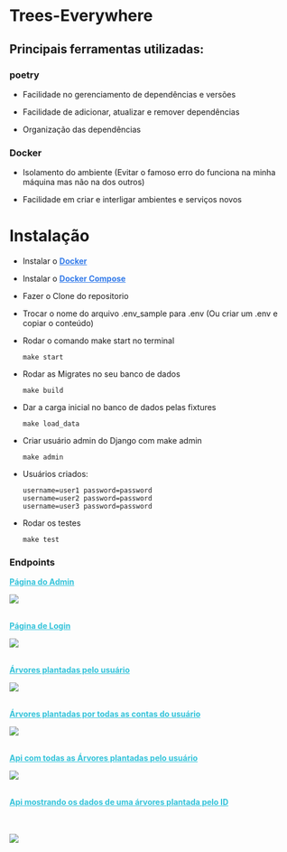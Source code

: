 # Trees-Everywhere

## Principais ferramentas utilizadas:

### poetry 

- <p>Facilidade no gerenciamento de dependências e versões</p>
- <p>Facilidade de adicionar, atualizar e remover dependências</p>
- <p>Organização das dependências</p>

### Docker

- <p>Isolamento do ambiente (Evitar o famoso erro do funciona na minha máquina mas não na dos outros)</p>
- <p>Facilidade em criar e interligar ambientes e serviços novos</p>

# <b>Instalação</b>

- Instalar o <b><a style="color: #337BEA;" href="https://www.docker.com/">Docker</a></b>
- Instalar o <b><a href="https://docs.docker.com/compose/install/" style="color: #337BEA;">Docker Compose</a></b>
- Fazer o Clone do repositorio
- Trocar o nome do arquivo .env_sample para .env (Ou criar um .env e copiar o conteúdo)
- Rodar o comando make start no terminal
	```
	make start
	```

- Rodar as Migrates no seu banco de dados
	```
	make build
	```
- Dar a carga inicial no banco de dados pelas fixtures
	```
	make load_data
	```
- Criar usuário admin do Django com make admin
	```
	make admin
	```
- Usuários criados:
	```
	username=user1 password=password
	username=user2 password=password
	username=user3 password=password
	```
- Rodar os testes
	```
	make test
	```
### Endpoints

<a href="http://localhost:8000/admin/" style="color: #33C3DA;">
	<p>
		<b>Página do Admin</b>
	</p>
</a>
<img src="https://github.com/user-attachments/assets/49fc0333-d5fe-417d-9041-6f9573654daa">
<br>
<br>
<a href="http://localhost>8000/login/" style="color: #33C3DA;">
	<p>
		<b>Página de Login</b>
	</p>
</a>
<img src="https://github.com/user-attachments/assets/5dc0de8e-d939-44af-8150-24ed9bcf6280">
<br>
<br>
<a href="http://localhost:8000/me/dashboard/" style="color: #33C3DA;">
	<p>
		<b>Árvores plantadas pelo usuário</b>
	</p>
</a>
<img src="https://github.com/user-attachments/assets/b50255dd-cc70-4122-89b1-5592a43cf2e7">
<br>
<br>
<a href="http://localhost:8000/accounts/dashboard/" style="color: #33C3DA;">
	<p>
		<b>Árvores plantadas por todas as contas do usuário</b>
	</p>
</a>
<img src="https://github.com/user-attachments/assets/b31dbe2b-d50a-4497-82a2-eb6f7115347c">
<br>
<br>
<a href="http://localhost:8000/api/me/planted_trees/" style="color: #33C3DA;">
	<p>
		<b>Api com todas as Árvores plantadas pelo usuário</b>
	</p>
</a>
<img src="https://github.com/user-attachments/assets/7524e19a-1a70-42d6-8fea-881016491011">
<br>
<br>
<a href="http://localhost:8000/api/me/planted_trees/1/" style="color: #33C3DA;">
	<p>
		<b>Api mostrando os dados de uma árvores plantada pelo ID</b>
	</p>
</a>
<br>
<br>
<img src="https://github.com/user-attachments/assets/76b08c7e-632d-4989-8891-ca7b4d065a66">
